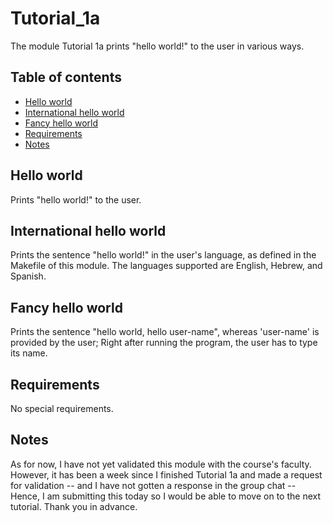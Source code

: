 # Tutorial_1a

The module Tutorial 1a prints "hello world!" to the user in various ways.


## Table of contents

* [Hello world](#hello-world)
* [International hello world](#international-hello-world)
* [Fancy hello world](#fancy-hello-world)
* [Requirements](#requirements)
* [Notes](#notes)


## Hello world

Prints "hello world!" to the user.


## International hello world

Prints the sentence "hello world!" in the user's language, as defined in the Makefile of this module.
The languages supported are English, Hebrew, and Spanish.


## Fancy hello world

Prints the sentence "hello world, hello user-name", whereas 'user-name' is provided by the user;
Right after running the program, the user has to type its name.


## Requirements

No special requirements.


## Notes

As for now, I have not yet validated this module with the course's faculty.
However, it has been a week since I finished Tutorial 1a and made a request for validation -- and I have not gotten a response in the group chat --
Hence, I am submitting this today so I would be able to move on to the next tutorial.
Thank you in advance.
